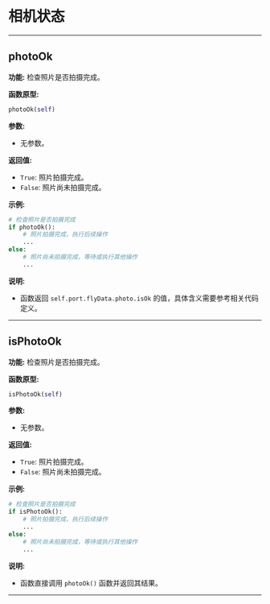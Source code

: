 # 相机状态

***

## photoOk

**功能:** 检查照片是否拍摄完成。

**函数原型:** 

```python
photoOk(self)
```

**参数:**

* 无参数。

**返回值:** 

* `True`: 照片拍摄完成。
* `False`: 照片尚未拍摄完成。

**示例:**

```python
# 检查照片是否拍摄完成
if photoOk():
    # 照片拍摄完成，执行后续操作
    ...
else:
    # 照片尚未拍摄完成，等待或执行其他操作
    ...
```

**说明:**

* 函数返回 `self.port.flyData.photo.isOk` 的值，具体含义需要参考相关代码定义。

***

## isPhotoOk

**功能:** 检查照片是否拍摄完成。

**函数原型:** 

```python
isPhotoOk(self)
```

**参数:**

* 无参数。

**返回值:** 

* `True`: 照片拍摄完成。
* `False`: 照片尚未拍摄完成。

**示例:**

```python
# 检查照片是否拍摄完成
if isPhotoOk():
    # 照片拍摄完成，执行后续操作
    ...
else:
    # 照片尚未拍摄完成，等待或执行其他操作
    ...
```

**说明:**

* 函数直接调用 `photoOk()` 函数并返回其结果。

***
